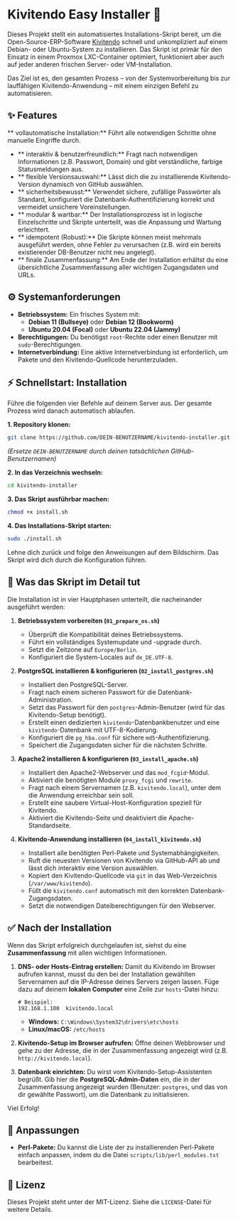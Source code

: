 # Kivitendo Easy Installer 🚀

Dieses Projekt stellt ein automatisiertes Installations-Skript bereit, um die Open-Source-ERP-Software [Kivitendo](https://kivitendo.de/) schnell und unkompliziert auf einem Debian- oder Ubuntu-System zu installieren. Das Skript ist primär für den Einsatz in einem Proxmox LXC-Container optimiert, funktioniert aber auch auf jeder anderen frischen Server- oder VM-Installation.

Das Ziel ist es, den gesamten Prozess – von der Systemvorbereitung bis zur lauffähigen Kivitendo-Anwendung – mit einem einzigen Befehl zu automatisieren.

## ✨ Features

   ** vollautomatische Installation:** Führt alle notwendigen Schritte ohne manuelle Eingriffe durch.
*   ** interaktiv & benutzerfreundlich:** Fragt nach notwendigen Informationen (z.B. Passwort, Domain) und gibt verständliche, farbige Statusmeldungen aus.
*   ** flexible Versionsauswahl:** Lässt dich die zu installierende Kivitendo-Version dynamisch von GitHub auswählen.
*   ** sicherheitsbewusst:** Verwendet sichere, zufällige Passwörter als Standard, konfiguriert die Datenbank-Authentifizierung korrekt und vermeidet unsichere Voreinstellungen.
*   ** modular & wartbar:** Der Installationsprozess ist in logische Einzelschritte und Skripte unterteilt, was die Anpassung und Wartung erleichtert.
*   ** idempotent (Robust):** Die Skripte können meist mehrmals ausgeführt werden, ohne Fehler zu verursachen (z.B. wird ein bereits existierender DB-Benutzer nicht neu angelegt).
*   ** finale Zusammenfassung:** Am Ende der Installation erhältst du eine übersichtliche Zusammenfassung aller wichtigen Zugangsdaten und URLs.

## ⚙️ Systemanforderungen

*   **Betriebssystem:** Ein frisches System mit:
    *   **Debian 11 (Bullseye)** oder **Debian 12 (Bookworm)**
    *   **Ubuntu 20.04 (Focal)** oder **Ubuntu 22.04 (Jammy)**
*   **Berechtigungen:** Du benötigst `root`-Rechte oder einen Benutzer mit `sudo`-Berechtigungen.
*   **Internetverbindung:** Eine aktive Internetverbindung ist erforderlich, um Pakete und den Kivitendo-Quellcode herunterzuladen.

## ⚡ Schnellstart: Installation

Führe die folgenden vier Befehle auf deinem Server aus. Der gesamte Prozess wird danach automatisch ablaufen.

**1. Repository klonen:**
```bash
git clone https://github.com/DEIN-BENUTZERNAME/kivitendo-installer.git
```
*(Ersetze `DEIN-BENUTZERNAME` durch deinen tatsächlichen GitHub-Benutzernamen)*

**2. In das Verzeichnis wechseln:**
```bash
cd kivitendo-installer
```

**3. Das Skript ausführbar machen:**
```bash
chmod +x install.sh
```

**4. Das Installations-Skript starten:**
```bash
sudo ./install.sh
```

Lehne dich zurück und folge den Anweisungen auf dem Bildschirm. Das Skript wird dich durch die Konfiguration führen.

## 📜 Was das Skript im Detail tut

Die Installation ist in vier Hauptphasen unterteilt, die nacheinander ausgeführt werden:

1.  **Betriebssystem vorbereiten (`01_prepare_os.sh`)**
    *   Überprüft die Kompatibilität deines Betriebssystems.
    *   Führt ein vollständiges Systemupdate und -upgrade durch.
    *   Setzt die Zeitzone auf `Europe/Berlin`.
    *   Konfiguriert die System-Locales auf `de_DE.UTF-8`.

2.  **PostgreSQL installieren & konfigurieren (`02_install_postgres.sh`)**
    *   Installiert den PostgreSQL-Server.
    *   Fragt nach einem sicheren Passwort für die Datenbank-Administration.
    *   Setzt das Passwort für den `postgres`-Admin-Benutzer (wird für das Kivitendo-Setup benötigt).
    *   Erstellt einen dedizierten `kivitendo`-Datenbankbenutzer und eine `kivitendo`-Datenbank mit UTF-8-Kodierung.
    *   Konfiguriert die `pg_hba.conf` für sichere `md5`-Authentifizierung.
    *   Speichert die Zugangsdaten sicher für die nächsten Schritte.

3.  **Apache2 installieren & konfigurieren (`03_install_apache.sh`)**
    *   Installiert den Apache2-Webserver und das `mod_fcgid`-Modul.
    *   Aktiviert die benötigten Module `proxy_fcgi` und `rewrite`.
    *   Fragt nach einem Servernamen (z.B. `kivitendo.local`), unter dem die Anwendung erreichbar sein soll.
    *   Erstellt eine saubere Virtual-Host-Konfiguration speziell für Kivitendo.
    *   Aktiviert die Kivitendo-Seite und deaktiviert die Apache-Standardseite.

4.  **Kivitendo-Anwendung installieren (`04_install_kivitendo.sh`)**
    *   Installiert alle benötigten Perl-Pakete und Systemabhängigkeiten.
    *   Ruft die neuesten Versionen von Kivitendo via GitHub-API ab und lässt dich interaktiv eine Version auswählen.
    *   Kopiert den Kivitendo-Quellcode via `git` in das Web-Verzeichnis (`/var/www/kivitendo`).
    *   Füllt die `kivitendo.conf` automatisch mit den korrekten Datenbank-Zugangsdaten.
    *   Setzt die notwendigen Dateiberechtigungen für den Webserver.

## ✅ Nach der Installation

Wenn das Skript erfolgreich durchgelaufen ist, siehst du eine **Zusammenfassung** mit allen wichtigen Informationen.

1.  **DNS- oder Hosts-Eintrag erstellen:**
    Damit du Kivitendo im Browser aufrufen kannst, musst du den bei der Installation gewählten Servernamen auf die IP-Adresse deines Servers zeigen lassen. Füge dazu auf deinem **lokalen Computer** eine Zeile zur `hosts`-Datei hinzu:
    ```
    # Beispiel:
    192.168.1.100  kivitendo.local
    ```
    *   **Windows:** `C:\Windows\System32\drivers\etc\hosts`
    *   **Linux/macOS:** `/etc/hosts`

2.  **Kivitendo-Setup im Browser aufrufen:**
    Öffne deinen Webbrowser und gehe zu der Adresse, die in der Zusammenfassung angezeigt wird (z.B. `http://kivitendo.local`).

3.  **Datenbank einrichten:**
    Du wirst vom Kivitendo-Setup-Assistenten begrüßt. Gib hier die **PostgreSQL-Admin-Daten** ein, die in der Zusammenfassung angezeigt wurden (Benutzer: `postgres`, und das von dir gewählte Passwort), um die Datenbank zu initialisieren.

Viel Erfolg!

## 🔧 Anpassungen

*   **Perl-Pakete:** Du kannst die Liste der zu installierenden Perl-Pakete einfach anpassen, indem du die Datei `scripts/lib/perl_modules.txt` bearbeitest.

## 📄 Lizenz

Dieses Projekt steht unter der MIT-Lizenz. Siehe die `LICENSE`-Datei für weitere Details.